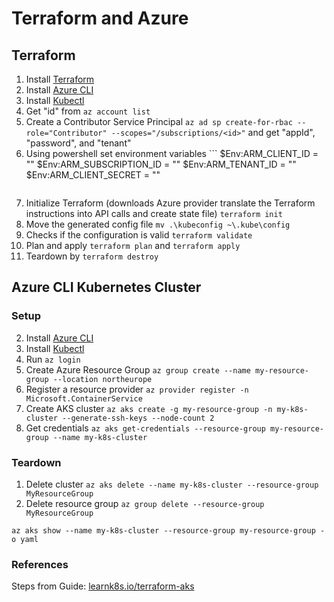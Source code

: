 # Terraform and Azure

## Terraform

1. Install [Terraform](https://learn.hashicorp.com/tutorials/terraform/install-cli)
2. Install [Azure CLI](https://docs.microsoft.com/en-us/cli/azure/install-azure-cli)
3. Install [Kubectl](https://kubernetes.io/docs/tasks/tools/)
4. Get "id" from `az account list`
5. Create a Contributor Service Principal `az ad sp create-for-rbac --role="Contributor" --scopes="/subscriptions/<id>"` and get "appId", "password", and "tenant"
6. Using powershell set environment variables ```
   $Env:ARM_CLIENT_ID = "<appId>"
   $Env:ARM_SUBSCRIPTION_ID = "<id>"
   $Env:ARM_TENANT_ID = "<tenant>"
   $Env:ARM_CLIENT_SECRET = "<password>"
   ```
7. Initialize Terraform (downloads Azure provider translate the Terraform instructions into API calls and create state file) `terraform init`
8. Move the generated config file `mv .\kubeconfig ~\.kube\config`
9. Checks if the configuration is valid `terraform validate`
10. Plan and apply `terraform plan` and `terraform apply`
11. Teardown by `terraform destroy`

## Azure CLI Kubernetes Cluster

### Setup

2. Install [Azure CLI](https://docs.microsoft.com/en-us/cli/azure/install-azure-cli)
3. Install [Kubectl](https://kubernetes.io/docs/tasks/tools/)
4. Run `az login`
5. Create Azure Resource Group `az group create --name my-resource-group --location northeurope`
6. Register a resource provider `az provider register -n Microsoft.ContainerService`
7. Create AKS cluster `az aks create -g my-resource-group -n my-k8s-cluster --generate-ssh-keys --node-count 2`
8. Get credentials `az aks get-credentials --resource-group my-resource-group --name my-k8s-cluster`

### Teardown

1. Delete cluster `az aks delete --name my-k8s-cluster --resource-group MyResourceGroup`
2. Delete resource group `az group delete --resource-group MyResourceGroup`

`az aks show --name my-k8s-cluster --resource-group my-resource-group -o yaml`

### References

Steps from Guide: [learnk8s.io/terraform-aks](https://learnk8s.io/terraform-aks)